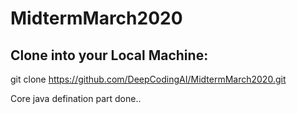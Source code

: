 # MidtermMarch2020

## Clone into your Local Machine:
git clone https://github.com/DeepCodingAI/MidtermMarch2020.git


Core java defination part done..  
